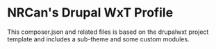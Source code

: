 NRCan's Drupal WxT Profile
=======================

This composer.json and related files is based on the drupalwxt project template and includes a sub-theme and some custom modules.
